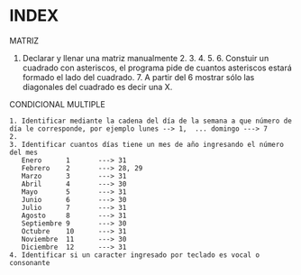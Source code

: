 # INDEX

MATRIZ
1. Declarar y llenar una matriz manualmente
    2.
    3.
    4.
    5. 
    6. Constuir un cuadrado con asteriscos, el programa pide de cuantos asteriscos estará formado el lado del cuadrado.
    7. A partir del 6 mostrar sólo las diagonales del cuadrado es decir una X.

CONDICIONAL MULTIPLE

    1. Identificar mediante la cadena del día de la semana a que número de día le corresponde, por ejemplo lunes --> 1,  ... domingo ---> 7
    2.
    3. Identificar cuantos días tiene un mes de año ingresando el número del mes  
       Enero      1       ---> 31
       Febrero    2       ---> 28, 29
       Marzo      3       ---> 31
       Abril      4       ---> 30
       Mayo       5       ---> 31
       Junio      6       ---> 30
       Julio      7       ---> 31
       Agosto     8       ---> 31
       Septiembre 9       ---> 30
       Octubre    10      ---> 31
       Noviembre  11      ---> 30
       Diciembre  12      ---> 31
    4. Identificar si un caracter ingresado por teclado es vocal o consonante
